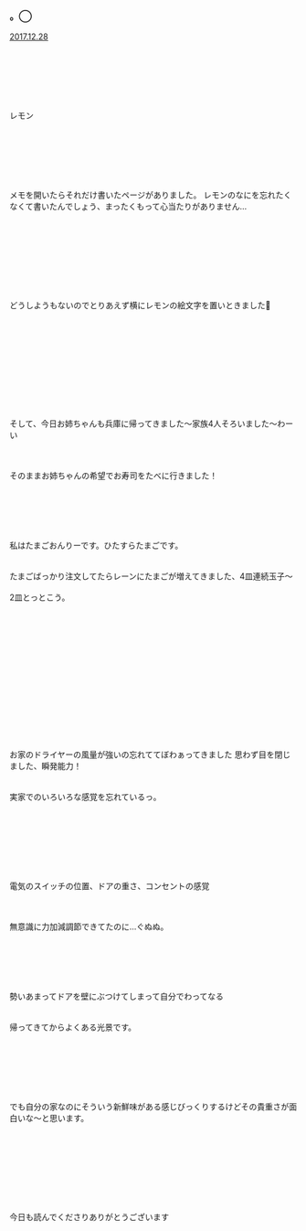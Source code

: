 ### 。◯
[2017.12.28](http://blog.nanabunnonijyuuni.com/s/n227/diary/detail/86?ima=4405&cd=blog)
<br><br><br><br><br><br><br><br>
レモン
<br><br><br><br><br><br><br><br>
メモを開いたらそれだけ書いたページがありました。
レモンのなにを忘れたくなくて書いたんでしょう、まったくもって心当たりがありません…
<br><br><br><br><br><br><br><br><br><br>
どうしようもないのでとりあえず横にレモンの絵文字を置いときました🍋
<br><br><br><br><br><br><br><br><br><br><br><br>
そして、今日お姉ちゃんも兵庫に帰ってきました〜家族4人そろいました〜わーい
<br><br><br><br>
そのままお姉ちゃんの希望でお寿司をたべに行きました！
<br><br><br><br><br><br><br>
私はたまごおんりーです。ひたすらたまごです。
<br><br><br>
たまごばっかり注文してたらレーンにたまごが増えてきました、4皿連続玉子〜
<br><br>
2皿とっとこう。
<br><br><br><br><br><br><br><br><br><br><br><br><br><br><br><br>
お家のドライヤーの風量が強いの忘れててぼわぁってきました
思わず目を閉じました、瞬発能力！
<br><br><br>
実家でのいろいろな感覚を忘れているっ。
<br><br><br><br><br><br><br><br><br>
電気のスイッチの位置、ドアの重さ、コンセントの感覚
<br><br><br><br>
無意識に力加減調節できてたのに…ぐぬぬ。
<br><br><br><br><br><br><br>
勢いあまってドアを壁にぶつけてしまって自分でわってなる
<br><br><br>
帰ってきてからよくある光景です。
<br><br><br><br><br><br><br><br>
でも自分の家なのにそういう新鮮味がある感じびっくりするけどその貴重さが面白いな〜と思います。
<br><br><br><br><br><br><br><br><br><br>
今日も読んでくださりありがとうございます
<br><br>

